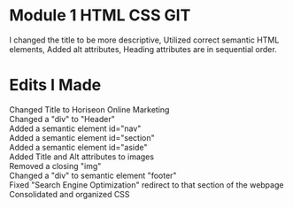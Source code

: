 # Module 1 HTML CSS GIT 

I changed the title to be more descriptive, Utilized correct semantic HTML elements, Added alt attributes, Heading attributes are in sequential order.

# Edits I Made 

Changed Title to Horiseon Online Marketing <br>
Changed a "div" to "Header" <br>
Added a semantic element id="nav" <br>
Added a semantic element id="section" <br>
Added a semantic element id="aside" <br>
Added Title and Alt attributes to images <br>
Removed a closing "img" <br>
Changed a "div" to semantic element "footer" <br>
Fixed "Search Engine Optimization" redirect to that section of the webpage <br>
Consolidated and organized CSS <br>